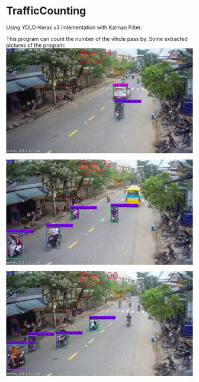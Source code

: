 # TrafficCounting
 Using YOLO-Keras v3 imlementation with Kalman Filter.
 
 This program can count the number of the vihcle pass by.
 Some extracted pictures of the program:
 ![alt text](https://github.com/vietdelta/TrafficCounting/blob/master/1.jpg?raw=true)
 
 ![alt text](https://github.com/vietdelta/TrafficCounting/blob/master/2.jpg?raw=true)
 
 ![alt text](https://github.com/vietdelta/TrafficCounting/blob/master/3.jpg?raw=true)
